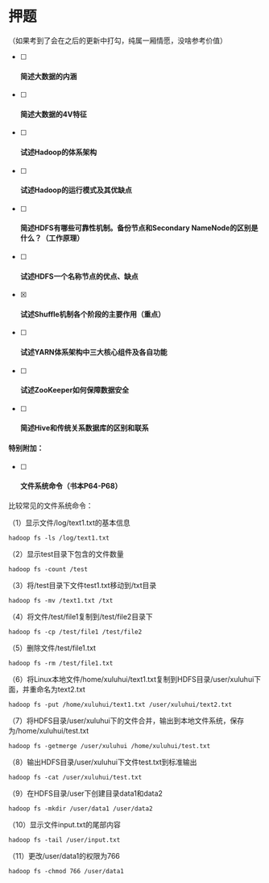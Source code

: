 # 押题

（如果考到了会在之后的更新中打勾，纯属一厢情愿，没啥参考价值）

- [ ] #### 简述大数据的内涵


- [ ] #### 简述大数据的4V特征

- [ ] #### 试述Hadoop的体系架构

- [ ] #### 试述Hadoop的运行模式及其优缺点

- [ ] #### 简述HDFS有哪些可靠性机制。备份节点和Secondary NameNode的区别是什么？（工作原理）

- [ ] #### 试述HDFS一个名称节点的优点、缺点

- [x] #### 试述Shuffle机制各个阶段的主要作用（重点）

- [ ] #### 试述YARN体系架构中三大核心组件及各自功能

- [ ] #### 试述ZooKeeper如何保障数据安全

- [ ] #### 简述Hive和传统关系数据库的区别和联系



#### 特别附加：

- [ ] #### 文件系统命令（书本P64-P68）



比较常见的文件系统命令：

（1）显示文件/log/text1.txt的基本信息

```shell
hadoop fs -ls /log/text1.txt
```

（2）显示test目录下包含的文件数量

```shell
hadoop fs -count /test
```

（3）将/test目录下文件test1.txt移动到/txt目录

```shell
hadoop fs -mv /text1.txt /txt
```

（4）将文件/test/file1复制到/test/file2目录下

```shell
hadoop fs -cp /test/file1 /test/file2
```

（5）删除文件/test/file1.txt

```shell
hadoop fs -rm /test/file1.txt
```

（6）将Linux本地文件/home/xuluhui/text1.txt复制到HDFS目录/user/xuluhui下面，并重命名为text2.txt

```shell
hadoop fs -put /home/xuluhui/text1.txt /user/xuluhui/text2.txt
```

（7）将HDFS目录/user/xuluhui下的文件合并，输出到本地文件系统，保存为/home/xuluhui/test.txt

```shell
hadoop fs -getmerge /user/xuluhui /home/xuluhui/test.txt
```

（8）输出HDFS目录/user/xuluhui下文件test.txt到标准输出

```shell
hadoop fs -cat /user/xuluhui/test.txt
```

（9）在HDFS目录/user下创建目录data1和data2

```shell
hadoop fs -mkdir /user/data1 /user/data2
```

（10）显示文件input.txt的尾部内容

```shell
hadoop fs -tail /user/input.txt
```

（11）更改/user/data1的权限为766

```shell
hadoop fs -chmod 766 /user/data1
```

